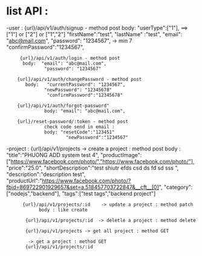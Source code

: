 # list API : 
-user : {url}/api/v1/auth/signup - method post
        body: "userType":["1"], ==> ["1"] or  ["2"] or  ["1","2"] 
              "firstName":"test",
              "lastName" :"test",
              "email": "abc@mail.com",
              "password": "1234567", -> min 7 
              "confirmPassword":"1234567",
             
         {url}/api/v1/auth/login - method post
          body:  "email": "abc@mail.com",
                  "password": "1234567"
                  
        {url}/api/v1/auth/changePassword - method post
           body:   "currentPassword": "1234567",
                  "newPassword": "12345678"
                   "confirmPassword":"12345678"

        {url}/api/v1/auth/forgot-password"
                  body: "email": "abc@mail.com",
                  
        {url}/reset-password/:token - method post
                  check code send in email : 
                  body: "resetCode":"123451"
                          "newPassword":"1234567"
                          
-project : {url}/api/v1/projects -> create a project : method post 
            body :  "title":"PHUONG ADD system test 4",
                    "productImage":["https://www.facebook.com/photo/","https://www.facebook.com/photo/"],
                    "price":"25.0",
                    "shortDescription":"test shiutr efds csd ds fđ sd sss ",
                    "description":"description test",
                    "productUrl":"https://www.facebook.com/photo/?fbid=869722901929657&set=a.518457703722847&__cft__[0]",
                    "category":["nodejs","backend"],
                    "tags":["test tags","backend project"]

          {url}/api/v1/projects/:id    -> update a project : method patch 
                body : like create
                
           {url}/api/v1/projects/:id  -> deletle a project : method delete 

           {url}/api/v1/projects -> get all project : method GET 

            -> get a project : method GET 
           {url}/api/v1/projects/:id



    
